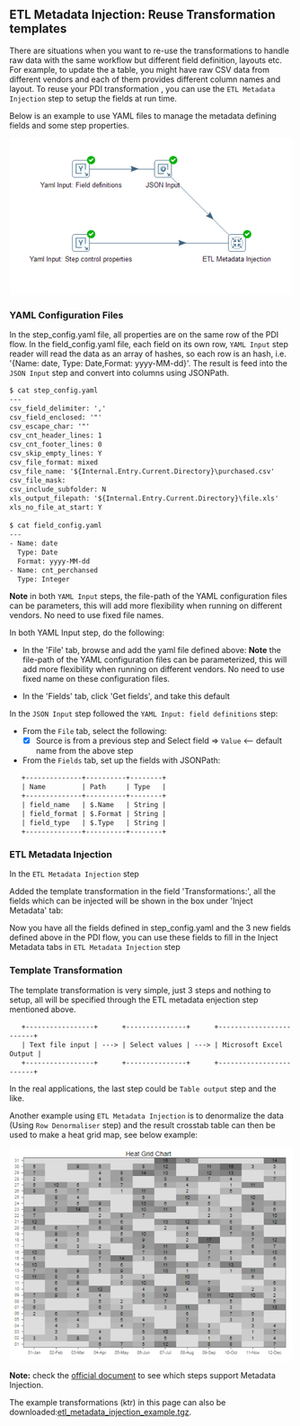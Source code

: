 ## ETL Metadata Injection: Reuse Transformation templates ##

There are situations when you want to re-use the transformations to handle raw data 
with the same workflow but different field definition, layouts etc. 
For example, to update the a table, you might have raw CSV data from different vendors 
and each of them provides different column names and layout. To reuse your PDI transformation
, you can use the `ETL Metadata Injection` step to setup the fields at run time. 

Below is an example to use YAML files to manage the metadata defining fields and
some step properties. 

![ETL Metadata Injection](images/pentaho_etl_metadata_injection.jpg)


### YAML Configuration Files ###

In the step_config.yaml file, all properties are on the same row of the PDI flow. 
In the field_config.yaml file, each field on its own row, `YAML Input` step reader will 
read the data as an array of hashes, so each row is an hash, i.e. '{Name: date, Type: Date,Format: yyyy-MM-dd}'.
The result is feed into the `JSON Input` step and convert into columns using JSONPath.
```
$ cat step_config.yaml
---
csv_field_delimiter: ','
csv_field_enclosed: '"'
csv_escape_char: '"'
csv_cnt_header_lines: 1
csv_cnt_footer_lines: 0
csv_skip_empty_lines: Y
csv_file_format: mixed
csv_file_name: '${Internal.Entry.Current.Directory}\purchased.csv'
csv_file_mask: 
csv_include_subfolder: N
xls_output_filepath: '${Internal.Entry.Current.Directory}\file.xls'
xls_no_file_at_start: Y

$ cat field_config.yaml
---
- Name: date
  Type: Date
  Format: yyyy-MM-dd
- Name: cnt_perchansed
  Type: Integer
```

**Note** in both `YAML Input` steps, the file-path of the YAML configuration files can
be parameters, this will add more flexibility when running on different vendors. No need
to use fixed file names.

In both YAML Input step, do the following:
+ In the 'File' tab, browse and add the yaml file defined above:
**Note** the file-path of the YAML configuration files can be parameterized, this will add 
more flexibility when running on different vendors. No need to use fixed name on these configuration files.

+ In the 'Fields' tab, click 'Get fields', and take this default

In the `JSON Input` step followed the `YAML Input: field definitions` step:
+ From the `File` tab, select the following:
  + [x] Source is from a previous step
  and Select field => `Value`   <-- default name from the above step

+ From the `Fields` tab, set up the fields with JSONPath:
```
   +--------------+----------+--------+
   | Name         | Path     | Type   |
   +--------------+----------+--------+
   | field_name   | $.Name   | String |
   | field_format | $.Format | String |
   | field_type   | $.Type   | String |
   +--------------+----------+--------+

```
### ETL Metadata Injection ###
In the `ETL Metadata Injection` step

Added the template transformation in the field 'Transformations:',
all the fields which can be injected will be shown in the box under 'Inject Metadata' tab:

Now you have all the fields defined in step_config.yaml and the 3 new fields defined above
in the PDI flow, you can use these fields to fill in the Inject Metadata tabs
in `ETL Metadata Injection` step


### Template Transformation ###

The template transformation is very simple, just 3 steps and nothing to setup, all will be
specified through the ETL metadata enjection step mentioned above.

```
   +-----------------+      +---------------+      +------------------------+
   | Text file input | ---> | Select values | ---> | Microsoft Excel Output |
   +-----------------+      +---------------+      +------------------------+
```

In the real applications, the last step could be `Table output` step and the like.


Another example using `ETL Metadata Injection` is to denormalize the data (Using `Row Denormaliser` step)
and the result crosstab table can then be used to make a heat grid map, see below example:

![Head Grid Chart](images/pentaho_heat_grid_chart.jpg)

**Note:** check the [official document](https://help.pentaho.com/Documentation/8.0/Products/Data_Integration/Transformation_Step_Reference/ETL_Metadata_Injection/Steps_Supporting_MDI) 
to see which steps support Metadata Injection.

The example transformations (ktr) in this page can also be downloaded:[etl_metadata_injection_example.tgz](etl_metadata_injection_example.tgz).


